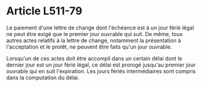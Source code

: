 # Article L511-79

Le paiement d'une lettre de change dont l'échéance est à un jour férié légal ne peut être exigé que le premier jour ouvrable qui suit. De même, tous autres actes relatifs à la lettre de change, notamment la présentation à l'acceptation et le protêt, ne peuvent être faits qu'un jour ouvrable.

Lorsqu'un de ces actes doit être accompli dans un certain délai dont le dernier jour est un jour férié légal, ce délai est prorogé jusqu'au premier jour ouvrable qui en suit l'expiration. Les jours fériés intermédiaires sont compris dans la computation du délai.
